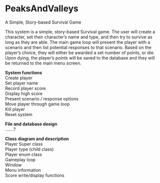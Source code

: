 # PeaksAndValleys
A Simple, Story-based Survival Game

This system is a simple, story-based Survival game. The user will create a character, set their character’s name and type, and then try to survive as long as they are able. The main game loop will present the player with a scenario and then list potential responses to that scenario. Based on the player’s choice, they will either be awarded a set number of points, or die. Upon dying, the player’s points will be saved to the database and they will be returned to the main menu screen.

<b>System functions</b></br>
Create player   </br>
Set player name   </br>
Record player score   </br>
Display high score    </br>
Present scenario / response options   </br>
Move player through game loop   </br>
Kill player   </br>
Reset system    </br>


<b>File and database design</b></br>
…….?    </br>


<b>Class diagram and description</b></br>
Player Super class    </br>
Player type (child class)   </br>
Player enum class   </br>
Gameplay loop   </br>
Window    </br>
Menu information    </br>
Score write/display functions   </br>
